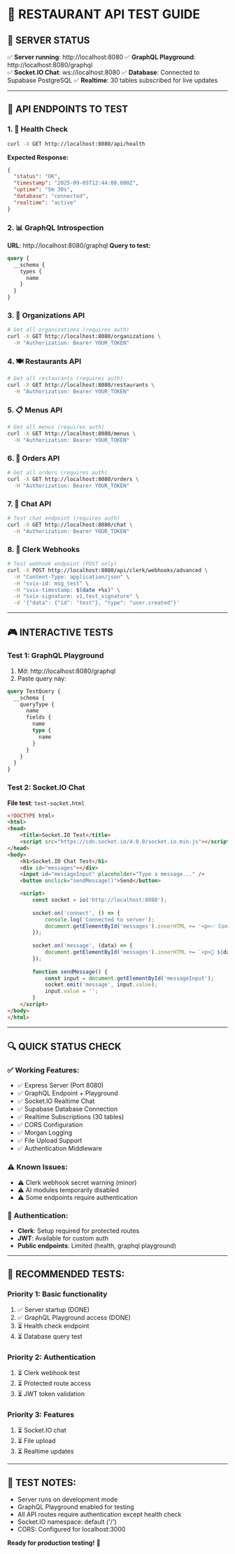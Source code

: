 # 🧪 RESTAURANT API TEST GUIDE

## 🚀 SERVER STATUS
✅ **Server running**: http://localhost:8080
✅ **GraphQL Playground**: http://localhost:8080/graphql  
✅ **Socket.IO Chat**: ws://localhost:8080
✅ **Database**: Connected to Supabase PostgreSQL
✅ **Realtime**: 30 tables subscribed for live updates

---

## 🔧 **API ENDPOINTS TO TEST**

### 1. 🏥 **Health Check**
```bash
curl -X GET http://localhost:8080/api/health
```
**Expected Response:**
```json
{
  "status": "OK",
  "timestamp": "2025-09-05T12:44:08.000Z",
  "uptime": "5m 30s",
  "database": "connected",
  "realtime": "active"
}
```

### 2. 📊 **GraphQL Introspection**
**URL**: http://localhost:8080/graphql
**Query to test:**
```graphql
query {
  __schema {
    types {
      name
    }
  }
}
```

### 3. 🏢 **Organizations API**
```bash
# Get all organizations (requires auth)
curl -X GET http://localhost:8080/organizations \
  -H "Authorization: Bearer YOUR_TOKEN"
```

### 4. 🍽️ **Restaurants API**
```bash
# Get all restaurants (requires auth)
curl -X GET http://localhost:8080/restaurants \
  -H "Authorization: Bearer YOUR_TOKEN"
```

### 5. 📋 **Menus API**
```bash
# Get all menus (requires auth)
curl -X GET http://localhost:8080/menus \
  -H "Authorization: Bearer YOUR_TOKEN"
```

### 6. 🛒 **Orders API**
```bash
# Get all orders (requires auth)
curl -X GET http://localhost:8080/orders \
  -H "Authorization: Bearer YOUR_TOKEN"
```

### 7. 💬 **Chat API**
```bash
# Test chat endpoint (requires auth)
curl -X GET http://localhost:8080/chat \
  -H "Authorization: Bearer YOUR_TOKEN"
```

### 8. 🎯 **Clerk Webhooks**
```bash
# Test webhook endpoint (POST only)
curl -X POST http://localhost:8080/api/clerk/webhooks/advanced \
  -H "Content-Type: application/json" \
  -H "svix-id: msg_test" \
  -H "svix-timestamp: $(date +%s)" \
  -H "svix-signature: v1,test_signature" \
  -d '{"data": {"id": "test"}, "type": "user.created"}'
```

---

## 🎮 **INTERACTIVE TESTS**

### **Test 1: GraphQL Playground**
1. Mở: http://localhost:8080/graphql
2. Paste query này:
```graphql
query TestQuery {
  __schema {
    queryType {
      name
      fields {
        name
        type {
          name
        }
      }
    }
  }
}
```

### **Test 2: Socket.IO Chat**
**File test**: `test-socket.html`
```html
<!DOCTYPE html>
<html>
<head>
    <title>Socket.IO Test</title>
    <script src="https://cdn.socket.io/4.0.0/socket.io.min.js"></script>
</head>
<body>
    <h1>Socket.IO Chat Test</h1>
    <div id="messages"></div>
    <input id="messageInput" placeholder="Type a message..." />
    <button onclick="sendMessage()">Send</button>

    <script>
        const socket = io('http://localhost:8080');
        
        socket.on('connect', () => {
            console.log('Connected to server');
            document.getElementById('messages').innerHTML += '<p>✅ Connected to server</p>';
        });
        
        socket.on('message', (data) => {
            document.getElementById('messages').innerHTML += `<p>📨 ${data}</p>`;
        });
        
        function sendMessage() {
            const input = document.getElementById('messageInput');
            socket.emit('message', input.value);
            input.value = '';
        }
    </script>
</body>
</html>
```

---

## 🔍 **QUICK STATUS CHECK**

### ✅ **Working Features:**
- ✅ Express Server (Port 8080)
- ✅ GraphQL Endpoint + Playground
- ✅ Socket.IO Realtime Chat
- ✅ Supabase Database Connection
- ✅ Realtime Subscriptions (30 tables)
- ✅ CORS Configuration
- ✅ Morgan Logging
- ✅ File Upload Support
- ✅ Authentication Middleware

### ⚠️ **Known Issues:**
- ⚠️ Clerk webhook secret warning (minor)
- ⚠️ AI modules temporarily disabled
- ⚠️ Some endpoints require authentication

### 🔐 **Authentication:**
- **Clerk**: Setup required for protected routes
- **JWT**: Available for custom auth
- **Public endpoints**: Limited (health, graphql playground)

---

## 🎯 **RECOMMENDED TESTS:**

### **Priority 1**: Basic functionality
1. ✅ Server startup (DONE)
2. ✅ GraphQL Playground access (DONE)
3. ⏳ Health check endpoint
4. ⏳ Database query test

### **Priority 2**: Authentication
1. ⏳ Clerk webhook test
2. ⏳ Protected route access
3. ⏳ JWT token validation

### **Priority 3**: Features
1. ⏳ Socket.IO chat
2. ⏳ File upload
3. ⏳ Realtime updates

---

## 📝 **TEST NOTES:**
- Server runs on development mode
- GraphQL Playground enabled for testing
- All API routes require authentication except health check
- Socket.IO namespace: default ('/')
- CORS: Configured for localhost:3000

**Ready for production testing!** 🚀
